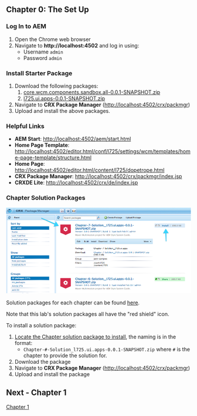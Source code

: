 ## Chapter 0: The Set Up

### Log In to AEM

1. Open the Chrome web browser
2. Navigate to **http://localhost:4502** and log in using:
	* Username `admin`
	* Password `admin`

### Install Starter Package

1. Download the following packages:
	1. [core.wcm.components.sandbox.all-0.0.1-SNAPSHOT.zip](../../packages/starter-packages/core.wcm.components.sandbox.all-0.0.1-SNAPSHOT.zip)
	2. [l725.ui.apps-0.0.1-SNAPSHOT.zip](../../packages/starter-packages/l725.ui.apps-0.0.1-SNAPSHOT.zip)
2. Navigate to  **CRX Package Manager** ([http://localhost:4502/crx/packmgr](http://localhost:4502/crx/packmgr))
3. Upload and install the above packages.

### Helpful Links

* **AEM Start**: [http://localhost:4502/aem/start.html](http://localhost:4502/aem/start.html)
* **Home Page Template**: [http://localhost:4502/editor.html/conf/l725/settings/wcm/templates/home-page-template/structure.html](http://localhost:4502/editor.html/conf/l725/settings/wcm/templates/home-page-template/structure.html)
* **Home Page**: [http://localhost:4502/editor.html/content/l725/dopetrope.html](http://localhost:4502/editor.html/content/l725/dopetrope.html)
* **CRX Package Manager**: [http://localhost:4502/crx/packmgr/index.jsp](http://localhost:4502/crx/packmgr/index.jsp)
* **CRXDE Lite**: [http://localhost:4502/crx/de/index.jsp](http://localhost:4502/crx/de/index.jsp)

### Chapter Solution Packages

![Solution Packages](./images/solution-packages.png)

Solution packages for each chapter can be found [here](../../solution-packages).

Note that this lab's solution packages all have the "red shield" icon.

To install a solution package:


1. [Locate the Chapter solution package to install](../../solution-packages), the naming is in the format:
	* `Chapter-#-Solution_l725.ui.apps-0.0.1-SNAPSHOT.zip` where `#` is the chapter to provide the solution for.
2. Download the package
3. Navigate to  **CRX Package Manager** ([http://localhost:4502/crx/packmgr](http://localhost:4502/crx/packmgr))
4. Upload and install the package

## Next - Chapter 1

[Chapter 1](../chapter-1)
